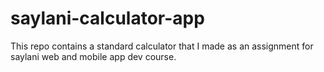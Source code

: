 # saylani-calculator-app
This repo contains a standard calculator that I made as an assignment for saylani web and mobile app dev course.
